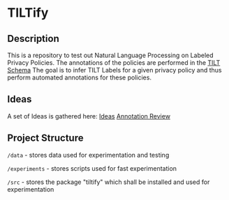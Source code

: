 # TILTify

## Description


This is a repository to test out Natural Language Processing on Labeled Privacy Policies.
The annotations of the policies are performed in the [TILT Schema](https://github.com/Transparency-Information-Language/schema)
The goal is to infer TILT Labels for a given privacy policy and thus perform automated annotations for these policies.


## Ideas

A set of Ideas is gathered here:
[Ideas](https://hackmd.io/@elysias/HkzMVMAGK)
[Annotation Review](https://hackmd.io/@elysias/H1ykQx2Pt/edit)


## Project Structure

`/data` - stores data used for experimentation and testing

`/experiments` - stores scripts used for fast experimentation

`/src` - stores the package "tiltify" which shall be installed and used for experimentation
